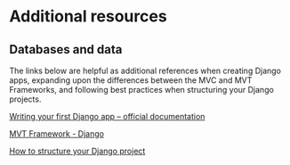 # Additional resources

## Databases and data

The links below are helpful as additional references when creating Django apps, expanding upon the differences between the MVC and MVT Frameworks, and following best practices when structuring your Django projects.

[Writing your first Django app – official documentation](https://docs.djangoproject.com/en/4.1/)

[MVT Framework - Django](https://docs.djangoproject.com/en/4.1/faq/general/#django-appears-to-be-a-mvc-framework-but-you-call-the-controller-the-view-and-the-view-the-template-how-come-you-don-t-use-the-standard-names)

[How to structure your Django project](https://docs.djangoproject.com/en/4.1/intro/tutorial01/)


